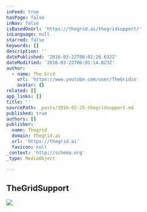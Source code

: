 ```yaml
---
inFeed: true
hasPage: false
inNav: false
isBasedOnUrl: 'https://thegrid.ai/thegridsupport/'
inLanguage: null
starred: false
keywords: []
description: ''
datePublished: '2016-03-22T06:02:26.632Z'
dateModified: '2016-03-22T06:01:14.023Z'
author:
  - name: The Grid
    url: 'https://www.youtube.com/user/TheGridio'
    avatar: {}
related: []
app_links: []
title: ''
sourcePath: _posts/2016-02-25-thegridsupport.md
published: true
authors: []
publisher:
  name: Thegrid
  domain: thegrid.ai
  url: 'https://thegrid.ai'
  favicon: null
_context: 'http://schema.org'
_type: MediaObject

---
```

<article style=""><h1>TheGridSupport</h1><img src="https://s3-us-west-2.amazonaws.com/the-grid-img/p/51d0f48a46af6ef30468726a870a9acca3029609.jpg" /></article>